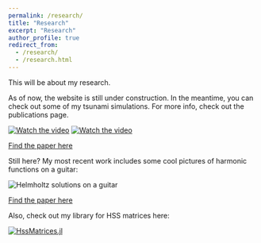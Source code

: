 ```yaml
---
permalink: /research/
title: "Research"
excerpt: "Research"
author_profile: true
redirect_from: 
  - /research/
  - /research.html
---
```


This will be about my research.

As of now, the website is still under construction. In the meantime, you can check out some of my tsunami simulations. For more info, check out the publications page.

[![Watch the video](https://bonevbs.github.io/files/amr_showcase_prev.png)](https://bonevbs.github.io/files/amr_showcase.mp4) 
[![Watch the video](https://bonevbs.github.io/files/tohoku_prev.png)](https://bonevbs.github.io/files/tohoku.mp4)

[Find the paper here](https://infoscience.epfl.ch/record/232449?ln=en)

Still here? My most recent work includes some cool pictures of harmonic functions on a guitar:

![Helmholtz solutions on a guitar](https://bonevbs.github.io/files/guitars_hprecon.png)

[Find the paper here](https://infoscience.epfl.ch/record/279971?ln=en)

Also, check out my library for HSS matrices here:

[![HssMatrices.jl](https://raw.githubusercontent.com/bonevbs/HssMatrices.jl/main/img/plotranks.svg)](https://github.com/bonevbs/HssMatrices.jl)

